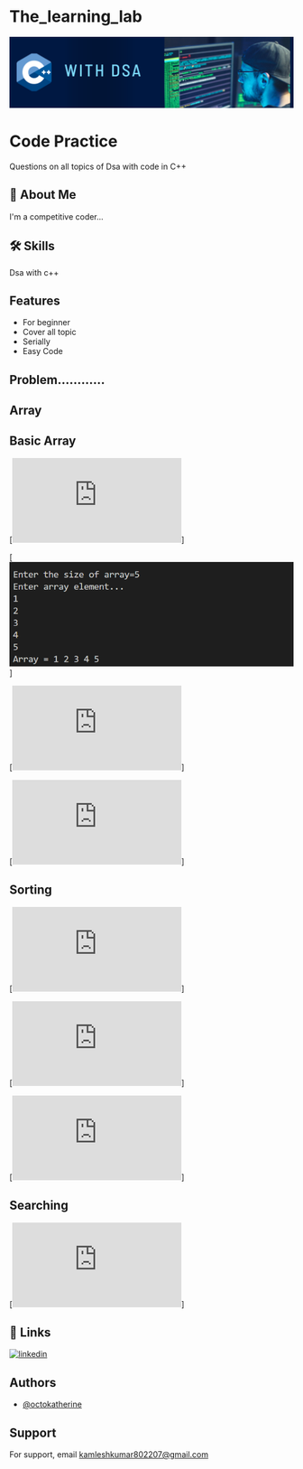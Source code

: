 # The_learning_lab

![Logo](https://github.com/kamlesh802207/The_Learning_Lab/blob/main/banner.png)


# Code Practice 

Questions on all topics of Dsa with code in C++


## 🚀 About Me
I'm a competitive coder...


## 🛠 Skills
Dsa with c++


## Features

- For beginner
- Cover all topic 
- Serially
- Easy Code 


## Problem............

## Array

## Basic Array

[![BA1.Input and Output in array](https://github.com/kamlesh802207/The_Learning_Lab/blob/main/array/array_basic/arrarInputOutput.cpp)]

[![Logo](https://github.com/kamlesh802207/The_Learning_Lab/blob/main/other/Screenshot%202024-03-27%20015903.png)]

[![BA2.Find Minimum element  in Array](https://github.com/kamlesh802207/The_Learning_Lab/blob/main/array/array_basic/arrMinimum.cpp)]

[![BA3.Find Maximum elment in Array](https://github.com/kamlesh802207/The_Learning_Lab/blob/main/array/array_basic/arrmax.cpp)]

## Sorting

[![1.Bubble Sort](https://github.com/kamlesh802207/The_Learning_Lab/blob/main/array/sorting/bubblesort.cpp)]

[![2.Insertion Sort](https://github.com/kamlesh802207/The_Learning_Lab/blob/main/array/sorting/insertionsort.cpp)]

[![3.Selection Sort](https://github.com/kamlesh802207/The_Learning_Lab/blob/main/array/sorting/selection_sort.cpp)]

## Searching

[![1.Binary Search](https://github.com/kamlesh802207/The_Learning_Lab/blob/main/array/searching/binary_seaerch.cpp)]


## 🔗 Links

[![linkedin](https://www.linkedin.com/in/kamlesh-kumar-705631254?utm_source=share&utm_campaign=share_via&utm_content=profile&utm_medium=android_app)](https://www.linkedin.com/)


## Authors

- [@octokatherine](https://github.com/kamlesh802207)


## Support

For support, email kamleshkumar802207@gmail.com


